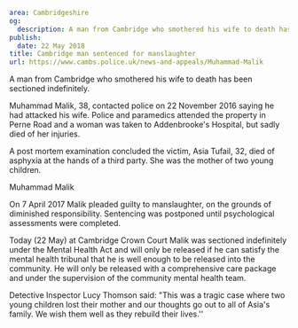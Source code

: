 ```yaml
area: Cambridgeshire
og:
  description: A man from Cambridge who smothered his wife to death has been sectioned indefinitely.
publish:
  date: 22 May 2018
title: Cambridge man sentenced for manslaughter
url: https://www.cambs.police.uk/news-and-appeals/Muhammad-Malik
```

A man from Cambridge who smothered his wife to death has been sectioned indefinitely.

Muhammad Malik, 38, contacted police on 22 November 2016 saying he had attacked his wife. Police and paramedics attended the property in Perne Road and a woman was taken to Addenbrooke's Hospital, but sadly died of her injuries.

A post mortem examination concluded the victim, Asia Tufail, 32, died of asphyxia at the hands of a third party. She was the mother of two young children.

Muhammad Malik

On 7 April 2017 Malik pleaded guilty to manslaughter, on the grounds of diminished responsibility. Sentencing was postponed until psychological assessments were completed.

Today (22 May) at Cambridge Crown Court Malik was sectioned indefinitely under the Mental Health Act and will only be released if he can satisfy the mental health tribunal that he is well enough to be released into the community. He will only be released with a comprehensive care package and under the supervision of the community mental health team.

Detective Inspector Lucy Thomson said: "This was a tragic case where two young children lost their mother and our thoughts go out to all of Asia's family. We wish them well as they rebuild their lives.''
